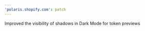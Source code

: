 ```yaml
---
'polaris.shopify.com': patch
---
```


Improved the visibility of shadows in Dark Mode for token previews
